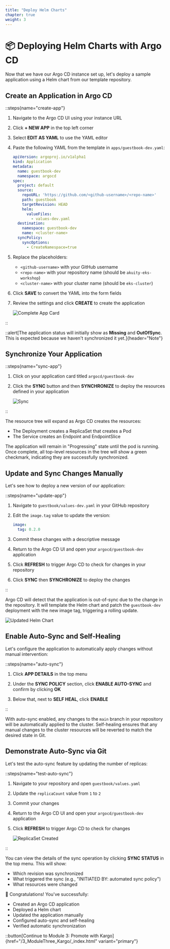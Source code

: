 ```yaml
---
title: "Deploy Helm Charts"
chapter: true
weight: 3
---
```


# 📦 Deploying Helm Charts with Argo CD

Now that we have our Argo CD instance set up, let's deploy a sample application using a Helm chart from our template repository.

## Create an Application in Argo CD

::steps{name="create-app"}

1. Navigate to the Argo CD UI using your instance URL

2. Click **+ NEW APP** in the top left corner

3. Select **EDIT AS YAML** to use the YAML editor

4. Paste the following YAML from the template in `apps/guestbook-dev.yaml`:

   ```yaml
   apiVersion: argoproj.io/v1alpha1
   kind: Application
   metadata:
     name: guestbook-dev
     namespace: argocd
   spec:
     project: default
     source:
       repoURL: 'https://github.com/<github-username>/<repo-name>'
       path: guestbook
       targetRevision: HEAD
       helm:
         valueFiles:
           - values-dev.yaml
     destination:
       namespace: guestbook-dev
       name: <cluster-name>
     syncPolicy:
       syncOptions:
         - CreateNamespace=true
   ```

5. Replace the placeholders:
   - `<github-username>` with your GitHub username
   - `<repo-name>` with your repository name (should be `akuity-eks-workshop`)
   - `<cluster-name>` with your cluster name (should be `eks-cluster`)

6. Click **SAVE** to convert the YAML into the form fields

7. Review the settings and click **CREATE** to create the application

   ![Complete App Card](/images/ArgoCDCompleteApplication.png)

::

::alert[The application status will initially show as **Missing** and **OutOfSync**. This is expected because we haven't synchronized it yet.]{header="Note"}

## Synchronize Your Application

::steps{name="sync-app"}

1. Click on your application card titled `argocd/guestbook-dev`

2. Click the **SYNC** button and then **SYNCHRONIZE** to deploy the resources defined in your application
   
   ![Sync](/images/ArgoCDSync.png)

::

The resource tree will expand as Argo CD creates the resources:
- The Deployment creates a ReplicaSet that creates a Pod
- The Service creates an Endpoint and EndpointSlice

The application will remain in "Progressing" state until the pod is running. Once complete, all top-level resources in the tree will show a green checkmark, indicating they are successfully synchronized.

## Update and Sync Changes Manually

Let's see how to deploy a new version of our application:

::steps{name="update-app"}

1. Navigate to `guestbook/values-dev.yaml` in your GitHub repository

2. Edit the `image.tag` value to update the version:

   ```yaml
   image:
     tag: 0.2.0
   ```

3. Commit these changes with a descriptive message

4. Return to the Argo CD UI and open your `argocd/guestbook-dev` application

5. Click **REFRESH** to trigger Argo CD to check for changes in your repository

6. Click **SYNC** then **SYNCHRONIZE** to deploy the changes

::

Argo CD will detect that the application is out-of-sync due to the change in the repository. It will template the Helm chart and patch the `guestbook-dev` deployment with the new image tag, triggering a rolling update.

![Updated Helm Chart](/images/ImageTagUpdated.png)

## Enable Auto-Sync and Self-Healing

Let's configure the application to automatically apply changes without manual intervention:

::steps{name="auto-sync"}

1. Click **APP DETAILS** in the top menu

2. Under the **SYNC POLICY** section, click **ENABLE AUTO-SYNC** and confirm by clicking **OK**

3. Below that, next to **SELF HEAL**, click **ENABLE**

::

With auto-sync enabled, any changes to the `main` branch in your repository will be automatically applied to the cluster. Self-healing ensures that any manual changes to the cluster resources will be reverted to match the desired state in Git.

## Demonstrate Auto-Sync via Git

Let's test the auto-sync feature by updating the number of replicas:

::steps{name="test-auto-sync"}

1. Navigate to your repository and open `guestbook/values.yaml`

2. Update the `replicaCount` value from `1` to `2`

3. Commit your changes

4. Return to the Argo CD UI and open your `argocd/guestbook-dev` application

5. Click **REFRESH** to trigger Argo CD to check for changes
   
   ![ReplicaSet Created](/images/ArgoCDReplicaSet.png)

::

You can view the details of the sync operation by clicking **SYNC STATUS** in the top menu. This will show:
- Which revision was synchronized
- What triggered the sync (e.g., "INITIATED BY: automated sync policy")
- What resources were changed

🎉 Congratulations! You've successfully:
- Created an Argo CD application
- Deployed a Helm chart
- Updated the application manually
- Configured auto-sync and self-healing
- Verified automatic synchronization

::button[Continue to Module 3: Promote with Kargo]{href="/3_ModuleThree_Kargo/_index.html" variant="primary"}

